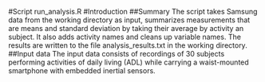#Script run_analysis.R
#Introduction
##Summary
The script takes Samsung data from the working directory as input, summarizes measurements that are means and standard deviation by taking their average by activity an subject. It also adds activity names and cleans up variable names. The results are written to the file analysis_results.txt in the working directory.
##Input data
The input data consists of recordings of 30 subjects performing activities of daily living (ADL) while carrying a waist-mounted smartphone with embedded inertial sensors.
